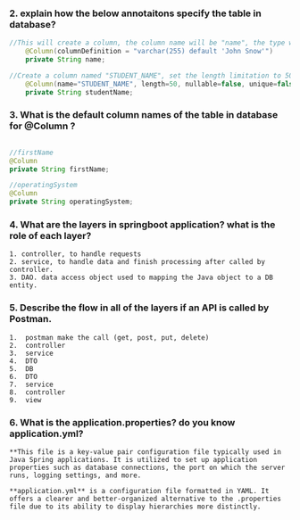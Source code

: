 ### 2. explain how the below annotaitons specify the table in database?

```java
//This will create a column, the column name will be "name", the type will be varchar(255), and the default value would be John Snow
    @Column(columnDefinition = "varchar(255) default 'John Snow'")
    private String name;

//Create a column named "STUDENT_NAME", set the length limitation to 50, can't be null and do not require the value to be unique.
    @Column(name="STUDENT_NAME", length=50, nullable=false, unique=false)
    private String studentName;
```


### 3. What is the default column names of the table in database for  @Column ?
```java

//firstName
@Column
private String firstName;

//operatingSystem
@Column
private String operatingSystem;
```

### 4.  What are the layers in springboot application? what is the role of each layer?
    1. controller, to handle requests
    2. service, to handle data and finish processing after called by controller.
    3. DAO. data access object used to mapping the Java object to a DB entity.

### 5.  Describe the flow in all of the layers if an API is called by Postman.
    1.  postman make the call (get, post, put, delete)
    2.  controller
    3.  service
    4.  DTO
    5.  DB
    6.  DTO
    7.  service
    8.  controller
    9.  view
    
### 6.  What is the application.properties? do you know application.yml?

    **This file is a key-value pair configuration file typically used in Java Spring applications. It is utilized to set up application properties such as database connections, the port on which the server runs, logging settings, and more.

    **application.yml** is a configuration file formatted in YAML. It offers a clearer and better-organized alternative to the .properties file due to its ability to display hierarchies more distinctly.
